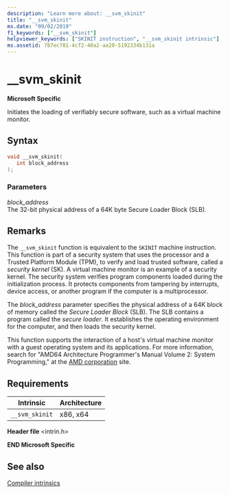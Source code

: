 ```yaml
---
description: "Learn more about: __svm_skinit"
title: "__svm_skinit"
ms.date: "09/02/2019"
f1_keywords: ["__svm_skinit"]
helpviewer_keywords: ["SKINIT instruction", "__svm_skinit intrinsic"]
ms.assetid: 787ec781-4cf2-40a2-aa20-5192334b131a
---
```

# __svm_skinit

**Microsoft Specific**

Initiates the loading of verifiably secure software, such as a virtual machine monitor.

## Syntax

```C
void __svm_skinit(
   int block_address
);
```

### Parameters

*block_address*\
The 32-bit physical address of a 64K byte Secure Loader Block (SLB).

## Remarks

The `__svm_skinit` function is equivalent to the `SKINIT` machine instruction. This function is part of a security system that uses the processor and a Trusted Platform Module (TPM), to verify and load trusted software, called a *security kernel* (SK). A virtual machine monitor is an example of a security kernel. The security system verifies program components loaded during the initialization process. It protects components from tampering by interrupts, device access, or another program if the computer is a multiprocessor.

The *block_address* parameter specifies the physical address of a 64K block of memory called the *Secure Loader Block* (SLB). The SLB contains a program called the *secure loader*. It establishes the operating environment for the computer, and then loads the security kernel.

This function supports the interaction of a host's virtual machine monitor with a guest operating system and its applications. For more information, search for "AMD64 Architecture Programmer's Manual Volume 2: System Programming," at the [AMD corporation](https://developer.amd.com/resources/developer-guides-manuals/) site.

## Requirements

|Intrinsic|Architecture|
|---------------|------------------|
|`__svm_skinit`|x86, x64|

**Header file** \<intrin.h>

**END Microsoft Specific**

## See also

[Compiler intrinsics](../intrinsics/compiler-intrinsics.md)
